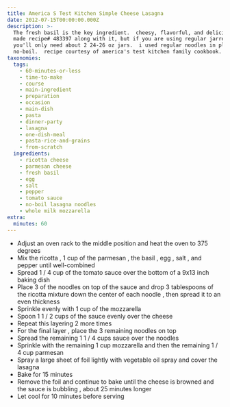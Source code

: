 ```yaml
---
title: America S Test Kitchen Simple Cheese Lasagna
date: 2012-07-15T00:00:00.000Z
description: >-
  The fresh basil is the key ingredient.  cheesy, flavorful, and delicious!  i
  made recipe# 483397 along with it, but if you are using regular jarred sauce
  you'll only need about 2 24-26 oz jars.  i used regular noodles in place of
  no-boil.  recipe courtesy of america's test kitchen family cookbook.
taxonomies:
  tags:
    - 60-minutes-or-less
    - time-to-make
    - course
    - main-ingredient
    - preparation
    - occasion
    - main-dish
    - pasta
    - dinner-party
    - lasagna
    - one-dish-meal
    - pasta-rice-and-grains
    - from-scratch
  ingredients:
    - ricotta cheese
    - parmesan cheese
    - fresh basil
    - egg
    - salt
    - pepper
    - tomato sauce
    - no-boil lasagna noodles
    - whole milk mozzarella
extra:
  minutes: 60
---
```

 - Adjust an oven rack to the middle position and heat the oven to 375 degrees
 - Mix the ricotta , 1 cup of the parmesan , the basil , egg , salt , and pepper until well-combined
 - Spread 1 / 4 cup of the tomato sauce over the bottom of a 9x13 inch baking dish
 - Place 3 of the noodles on top of the sauce and drop 3 tablespoons of the ricotta mixture down the center of each noodle , then spread it to an even thickness
 - Sprinkle evenly with 1 cup of the mozzarella
 - Spoon 1 1 / 2 cups of the sauce evenly over the cheese
 - Repeat this layering 2 more times
 - For the final layer , place the 3 remaining noodles on top
 - Spread the remaining 1 1 / 4 cups sauce over the noodles
 - Sprinkle with the remaining 1 cup mozzarella and then the remaining 1 / 4 cup parmesan
 - Spray a large sheet of foil lightly with vegetable oil spray and cover the lasagna
 - Bake for 15 minutes
 - Remove the foil and continue to bake until the cheese is browned and the sauce is bubbling , about 25 minutes longer
 - Let cool for 10 minutes before serving
